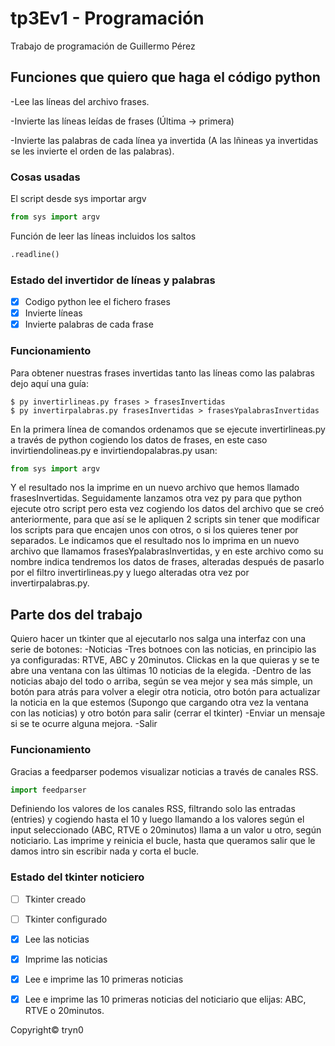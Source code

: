 # tp3Ev1 - Programación

Trabajo de programación de Guillermo Pérez

## Funciones que quiero que haga el código python

-Lee las líneas del archivo frases.

-Invierte las líneas leídas de frases (Última -> primera)

-Invierte las palabras de cada línea ya invertida (A las lñineas ya invertidas se les invierte el orden de las palabras).

### Cosas usadas

El script desde sys importar argv

```python
from sys import argv
```

Función de leer las líneas incluidos los saltos

```python
.readline()
```


### Estado del invertidor de líneas y palabras

- [x] Codigo python lee el fichero frases
- [x] Invierte líneas
- [x] Invierte palabras de cada frase

### Funcionamiento

Para obtener nuestras frases invertidas tanto las líneas como las palabras dejo aquí una guía:

```
$ py invertirlineas.py frases > frasesInvertidas
$ py invertirpalabras.py frasesInvertidas > frasesYpalabrasInvertidas
```

En la primera línea de comandos ordenamos que se ejecute invertirlineas.py a través de python cogiendo los datos de frases, en este caso invirtiendolineas.py e invirtiendopalabras.py usan:
```python
from sys import argv
```
Y el resultado nos la imprime en un nuevo archivo que hemos llamado frasesInvertidas.
Seguidamente lanzamos otra vez py para que python ejecute otro script pero esta vez cogiendo los datos del archivo que se creó anteriormente, para que así se le apliquen 2 scripts sin tener que modificar los scripts para que encajen unos con otros, o si los quieres tener por separados. Le indicamos que el resultado nos lo imprima en un nuevo archivo que llamamos frasesYpalabrasInvertidas, y en este archivo como su nombre indica tendremos los datos de frases, alteradas después de pasarlo por el filtro invertirlineas.py y luego alteradas otra vez por invertirpalabras.py.



## Parte dos del trabajo

Quiero hacer un tkinter que al ejecutarlo nos salga una interfaz con una serie de botones:
-Noticias
	-Tres botnoes con las noticias, en principio las ya configuradas: RTVE, ABC y 20minutos. Clickas en la que quieras y se te abre una ventana con las últimas 10 noticias de la elegida.
	-Dentro de las noticias abajo del todo o arriba, según se vea mejor y sea más simple, un botón para atrás para volver a elegir otra noticia, otro botón para actualizar la noticia en la que estemos (Supongo que cargando otra vez la ventana con las noticias) y otro botón para salir (cerrar el tkinter)
-Enviar un mensaje si se te ocurre alguna mejora.
-Salir

### Funcionamiento

Gracias a feedparser podemos visualizar noticias a través de canales RSS.

```python
import feedparser
```


Definiendo los valores de los canales RSS, filtrando solo las entradas (entries) y cogiendo hasta el 10 y luego llamando a los valores según el input seleccionado (ABC, RTVE o 20minutos) llama a un valor u otro, según noticiario. Las imprime y reinicia el bucle, hasta que queramos salir que le damos intro sin escribir nada y corta el bucle.

### Estado del tkinter noticiero

- [ ] Tkinter creado
- [ ] Tkinter configurado
- [x] Lee las noticias
- [x] Imprime las noticias
- [x] Lee e imprime las 10 primeras noticias
- [x] Lee e imprime las 10 primeras noticias del noticiario que elijas: ABC, RTVE o 20minutos.






Copyright© tryn0